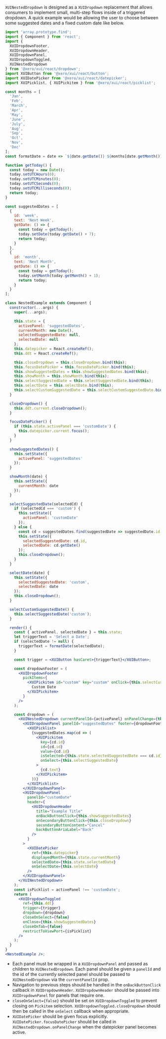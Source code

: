 `XUINestedDropdown` is designed as a `XUIDropdown` replacement that allows consumers to implement small, multi-step flows inside of a triggered dropdown. A quick example would be allowing the user to choose between some suggested dates and a fixed custom date like below.

```jsx harmony
import 'array.prototype.find';
import { Component } from 'react';
import {
  XUIDropdownFooter,
  XUIDropdownHeader,
  XUIDropdownPanel,
  XUIDropdownToggled,
  XUINestedDropdown
} from '@xero/xui/react/dropdown';
import XUIButton from '@xero/xui/react/button';
import XUIDatePicker from '@xero/xui/react/datepicker';
import XUIPicklist, { XUIPickitem } from '@xero/xui/react/picklist';

const months = [
  'Jan',
  'Feb',
  'March',
  'Apr',
  'May',
  'June',
  'July',
  'Aug',
  'Sep',
  'Oct',
  'Nov',
  'Dec'
];
const formatDate = date => `${date.getDate()} ${months[date.getMonth()]} ${date.getFullYear()}`;

function getToday() {
  const today = new Date();
  today.setUTCHours(0);
  today.setUTCMinutes(0);
  today.setUTCSeconds(0);
  today.setUTCMilliseconds(0);
  return today;
}

const suggestedDates = [
  {
    id: 'week',
    text: 'Next Week',
    getDate: () => {
      const today = getToday();
      today.setDate(today.getDate() + 7);
      return today;
    }
  },
  {
    id: 'month',
    text: 'Next Month',
    getDate: () => {
      const today = getToday();
      today.setMonth(today.getMonth() + 1);
      return today;
    }
  }
];

class NestedExample extends Component {
  constructor(...args) {
    super(...args);

    this.state = {
      activePanel: 'suggestedDates',
      currentMonth: new Date(),
      selectedSuggestedDate: null,
      selectedDate: null
    };
    this.datepicker = React.createRef();
    this.ddt = React.createRef();

    this.closeDropdown = this.closeDropdown.bind(this);
    this.focusDatePicker = this.focusDatePicker.bind(this);
    this.showSuggestedDates = this.showSuggestedDates.bind(this);
    this.showMonth = this.showMonth.bind(this);
    this.selectSuggestedDate = this.selectSuggestedDate.bind(this);
    this.selectDate = this.selectDate.bind(this);
    this.selectCustomSuggestedDate = this.selectCustomSuggestedDate.bind(this);
  }

  closeDropdown() {
    this.ddt.current.closeDropdown();
  }

  focusDatePicker() {
    if (this.state.activePanel === 'customDate') {
      this.datepicker.current.focus();
    }
  }

  showSuggestedDates() {
    this.setState({
      activePanel: 'suggestedDates'
    });
  }

  showMonth(date) {
    this.setState({
      currentMonth: date
    });
  }

  selectSuggestedDate(selectedCd) {
    if (selectedCd === 'custom') {
      this.setState({
        activePanel: 'customDate'
      });
    } else {
      const cd = suggestedDates.find(suggestedDate => suggestedDate.id === selectedCd);
      this.setState({
        selectedSuggestedDate: cd.id,
        selectedDate: cd.getDate()
      });
      this.closeDropdown();
    }
  }

  selectDate(date) {
    this.setState({
      selectedSuggestedDate: 'custom',
      selectedDate: date
    });
    this.closeDropdown();
  }

  selectCustomSuggestedDate() {
    this.selectSuggestedDate('custom');
  }

  render() {
    const { activePanel, selectedDate } = this.state;
    let triggerText = 'Select a Date';
    if (selectedDate != null) {
      triggerText = formatDate(selectedDate);
    }

    const trigger = <XUIButton hasCaret>{triggerText}</XUIButton>;

    const dropdownFooter = (
      <XUIDropdownFooter
        pickItems={
          <XUIPickitem id="custom" key="custom" onClick={this.selectCustomSuggestedDate}>
            Custom Date
          </XUIPickitem>
        }
      />
    );

    const dropdown = (
      <XUINestedDropdown currentPanelId={activePanel} onPanelChange={this.focusDatePicker}>
        <XUIDropdownPanel panelId="suggestedDates" footer={dropdownFooter}>
          <XUIPicklist>
            {suggestedDates.map(cd => (
              <XUIPickitem
                key={cd.id}
                id={cd.id}
                value={cd.id}
                isSelected={this.state.selectedSuggestedDate === cd.id}
                onSelect={this.selectSuggestedDate}
              >
                {cd.text}
              </XUIPickitem>
            ))}
          </XUIPicklist>
        </XUIDropdownPanel>
        <XUIDropdownPanel
          panelId="customDate"
          header={
            <XUIDropdownHeader
              title="Example Title"
              onBackButtonClick={this.showSuggestedDates}
              onSecondaryButtonClick={this.closeDropdown}
              secondaryButtonContent="Cancel"
              backButtonAriaLabel="Back"
            />
          }
        >
          <XUIDatePicker
            ref={this.datepicker}
            displayedMonth={this.state.currentMonth}
            selectedDate={this.state.selectedDate}
            onSelectDate={this.selectDate}
          />
        </XUIDropdownPanel>
      </XUINestedDropdown>
    );
    const isPicklist = activePanel !== 'customDate';
    return (
      <XUIDropdownToggled
        ref={this.ddt}
        trigger={trigger}
        dropdown={dropdown}
        closeOnSelect={false}
        onClose={this.showSuggestedDates}
        closeOnTab={false}
        restrictToViewPort={isPicklist}
      />
    );
  }
}
<NestedExample />;
```

- Each panel must be wrapped in a `XUIDropdownPanel` and passed as children to `XUINestedDropdown`. Each panel should be given a `panelId` and the id of the currently selected panel should be passed to `XUINestedDropdown` via the `currentPanelId` prop.
- Navigation to previous steps should be handled in the `onBackButtonClick` callback in `XUIDropdownHeader`. `XUIDropdownHeader` should be passed into `XUIDropdownPanel` for panels that require one.
- `closeOnSelect={false}` should be set on `XUIDropdownToggled` to prevent closing on `Pickitem` selection. `XUIDropdownToggled.closeDropdown` should then be called in the `onSelect` callback when appropriate.
- `XUIDatePicker` should be given focus explicitly. `XUIDatePicker.focusDatePicker` should be called in `XUINestedDropdown.onPanelChange` when the datepicker panel becomes active.
